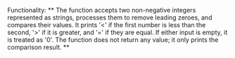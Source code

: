 Functionality: ** The function accepts two non-negative integers represented as strings, processes them to remove leading zeroes, and compares their values. It prints '<' if the first number is less than the second, '>' if it is greater, and '=' if they are equal. If either input is empty, it is treated as '0'. The function does not return any value; it only prints the comparison result. **